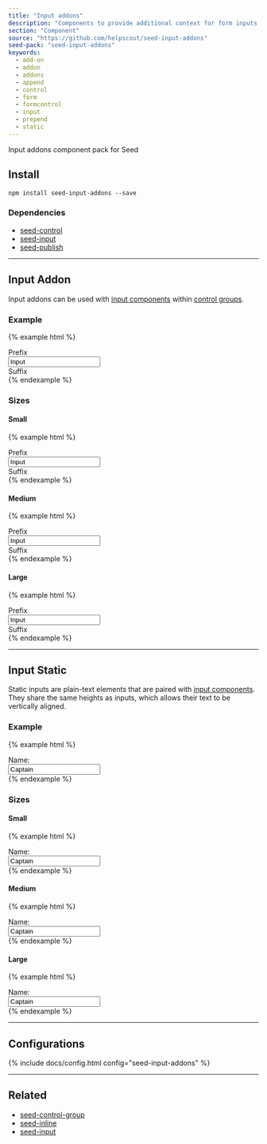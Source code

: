 ```yaml
---
title: "Input addons"
description: "Components to provide additional context for form inputs. Includes support for a variation of sizes."
section: "Component"
source: "https://github.com/helpscout/seed-input-addons"
seed-pack: "seed-input-addons"
keywords:
  - add-on
  - addon
  - addons
  - append
  - control
  - form
  - formcontrol
  - input
  - prepend
  - static
---
```


Input addons component pack for Seed


## Install

```
npm install seed-input-addons --save
```


### Dependencies

* [seed-control](/seed/packs/seed-control)
* [seed-input](/seed/packs/seed-input)
* [seed-publish](/seed/packs/seed-publish)


---


## Input Addon

Input addons can be used with [input components](/seed/packs/seed-input) within [control groups](/packs/control-group).


### Example

{% example html %}
<div class="o-control-group" role="group">
  <div class="c-input-addon">Prefix</div>
  <input class="c-input o-control-group__block" value="Input">
  <div class="c-input-addon">Suffix</div>
</div>
{% endexample %}


### Sizes

#### Small
{% example html %}
<div class="o-control-group" role="group">
  <div class="c-input-addon c-input-addon--sm">Prefix</div>
  <input class="c-input o-control-group__block c-input--sm" value="Input">
  <div class="c-input-addon c-input-addon--sm">Suffix</div>
</div>
{% endexample %}


#### Medium
{% example html %}
<div class="o-control-group" role="group">
  <div class="c-input-addon c-input-addon--md">Prefix</div>
  <input class="c-input o-control-group__block c-input--md" value="Input">
  <div class="c-input-addon c-input-addon--md">Suffix</div>
</div>
{% endexample %}


#### Large
{% example html %}
<div class="o-control-group" role="group">
  <div class="c-input-addon c-input-addon--lg">Prefix</div>
  <input class="c-input o-control-group__block c-input--lg" value="Input">
  <div class="c-input-addon c-input-addon--lg">Suffix</div>
</div>
{% endexample %}



---


## Input Static

Static inputs are plain-text elements that are paired with [input components](/seed/packs/seed-input). They share the same heights as inputs, which allows their text to be vertically aligned.


### Example

{% example html %}
<div class="o-inline">
  <div class="o-inline__item u-mrg-r-5">
    <div class="c-input-static">Name: </div>
  </div>
  <div class="o-inline__item">
    <input class="c-input" value="Captain">
  </div>
</div>
{% endexample %}


### Sizes

#### Small

{% example html %}
<div class="o-inline">
  <div class="o-inline__item u-mrg-r-5">
    <div class="c-input-static c-input-static--sm">Name: </div>
  </div>
  <div class="o-inline__item">
    <input class="c-input c-input--sm" value="Captain">
  </div>
</div>
{% endexample %}


#### Medium

{% example html %}
<div class="o-inline">
  <div class="o-inline__item u-mrg-r-5">
    <div class="c-input-static c-input-static--md">Name: </div>
  </div>
  <div class="o-inline__item">
    <input class="c-input c-input--md" value="Captain">
  </div>
</div>
{% endexample %}


#### Large

{% example html %}
<div class="o-inline">
  <div class="o-inline__item u-mrg-r-5">
    <div class="c-input-static c-input-static--lg">Name: </div>
  </div>
  <div class="o-inline__item">
    <input class="c-input c-input--lg" value="Captain">
  </div>
</div>
{% endexample %}



---



## Configurations

{% include docs/config.html config="seed-input-addons" %}



---



## Related

* [seed-control-group](/seed/packs/seed-control-group)
* [seed-inline](/seed/packs/seed-inline)
* [seed-input](/seed/packs/seed-input)
